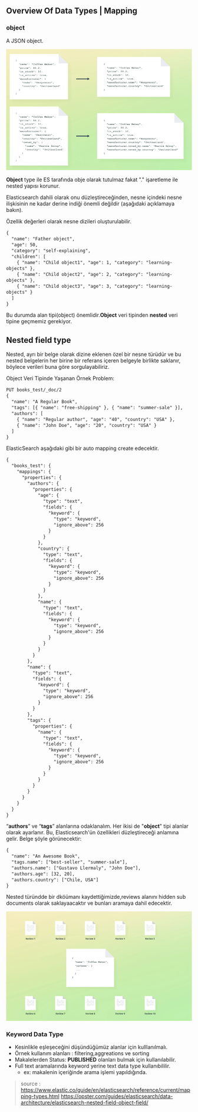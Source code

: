 ## Overview Of Data Types | Mapping

### object

A JSON object.

![data-types.png](..%2Fimages%2Fdata-types.png)

**Object** type ile ES tarafında obje olarak tutulmaz fakat "." işaretleme ile nested yapısı korunur.

Elasticsearch dahili olarak onu düzleştireceğinden, nesne içindeki nesne ilişkisinin ne kadar derine indiği önemli değildir
(aşağıdaki açıklamaya bakın).

Özellik değerleri olarak nesne dizileri oluşturulabilir.

```
{
  "name": "Father object",
  "age": 50,
  "category": "self-explaining",
  "children": [
    { "name": "Child object1", "age": 1, "category": "learning-objects" },
    { "name": "Child object2", "age": 2, "category": "learning-objects" },
    { "name": "Child object3", "age": 3, "category": "learning-objects" }
  ]
}
```

Bu durumda alan tipi(object) önemlidir.**Object** veri tipinden **nested** veri tipine
geçmemiz gerekiyor.

## Nested field type

Nested, ayrı bir belge olarak dizine eklenen özel bir nesne türüdür ve
bu nested belgelerin her birine bir referans içeren belgeyle birlikte saklanır,
böylece verileri buna göre sorgulayabiliriz.

Object Veri Tipinde Yaşanan Örnek Problem:

```
PUT books_test/_doc/2
{
  "name": "A Regular Book",
  "tags": [{ "name": "free-shipping" }, { "name": "summer-sale" }],
  "authors": [
    { "name": "Regular author", "age": "40", "country": "USA" },
    { "name": "John Doe", "age": "20", "country": "USA" }
  ]
}
```

ElasticSearch aşağıdaki gibi bir auto mapping create edecektir.

```
{
  "books_test": {
    "mappings": {
      "properties": {
        "authors": {
          "properties": {
            "age": {
              "type": "text",
              "fields": {
                "keyword": {
                  "type": "keyword",
                  "ignore_above": 256
                }
              }
            },
            "country": {
              "type": "text",
              "fields": {
                "keyword": {
                  "type": "keyword",
                  "ignore_above": 256
                }
              }
            },
            "name": {
              "type": "text",
              "fields": {
                "keyword": {
                  "type": "keyword",
                  "ignore_above": 256
                }
              }
            }
          }
        },
        "name": {
          "type": "text",
          "fields": {
            "keyword": {
              "type": "keyword",
              "ignore_above": 256
            }
          }
        },
        "tags": {
          "properties": {
            "name": {
              "type": "text",
              "fields": {
                "keyword": {
                  "type": "keyword",
                  "ignore_above": 256
                }
              }
            }
          }
        }
      }
    }
  }
}
```

“**authors**” ve “**tags**” alanlarına odaklanalım.
Her ikisi de "**object**" tipi alanlar olarak ayarlanır. Bu, Elasticsearch'ün özellikleri düzleştireceği anlamına gelir. Belge şöyle görünecektir:

```
{
  "name": "An Awesome Book",
  "tags.name": ["best-seller", "summer-sale"],
  "authors.name": ["Gustavo Llermaly", "John Doe"],
  "authors.age": [32, 20],
  "authors.country": ["Chile, USA"]
}
```

Nested türündde bir dköümanı kaydettiğimizde,reviews alanını hidden sub documents olarak saklayaacaktır ve bunları aramaya dahil edecektir.

![nested.png](..%2Fimages%2Fnested.png)

### Keyword Data Type
- Kesinlikle eşleşeceğini düşündüğümüz alanlar için kulllanılmalı.
- Örnek kullanım alanları : filtering,aggreations ve sorting
- Makalelerden Status: **PUBLISHED** olanları bulmak için kullanılabilir.
- Full text aramalarında keyword yerine text data type kullanıbililir.
  - ex: makalenin içeriğinde arama işlemi yapıldığında.

> source : https://www.elastic.co/guide/en/elasticsearch/reference/current/mapping-types.html
> https://opster.com/guides/elasticsearch/data-architecture/elasticsearch-nested-field-object-field/